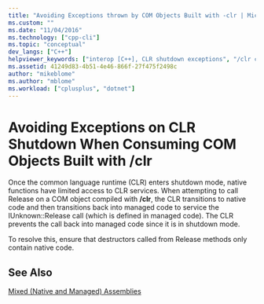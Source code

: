 ```yaml
---
title: "Avoiding Exceptions thrown by COM Objects Built with -clr | Microsoft Docs"
ms.custom: ""
ms.date: "11/04/2016"
ms.technology: ["cpp-cli"]
ms.topic: "conceptual"
dev_langs: ["C++"]
helpviewer_keywords: ["interop [C++], CLR shutdown exceptions", "/clr compiler option [C++], CLR shutdown exceptions", "mixed assemblies [C++], CLR shutdown exceptions", "/clr compiler option [C++], COM objects", "interoperability [C++], CLR shutdown exceptions", "CLR shutdown exceptions [C++]"]
ms.assetid: 41249d83-4b51-4e46-866f-27f475f2498c
author: "mikeblome"
ms.author: "mblome"
ms.workload: ["cplusplus", "dotnet"]
---
```

# Avoiding Exceptions on CLR Shutdown When Consuming COM Objects Built with /clr
Once the common language runtime (CLR) enters shutdown mode, native functions have limited access to CLR services. When attempting to call Release on a COM object compiled with **/clr**, the CLR transitions to native code and then transitions back into managed code to service the IUnknown::Release call (which is defined in managed code). The CLR prevents the call back into managed code since it is in shutdown mode.  
  
 To resolve this, ensure that destructors called from Release methods only contain native code.  
  
## See Also  
 [Mixed (Native and Managed) Assemblies](../dotnet/mixed-native-and-managed-assemblies.md)